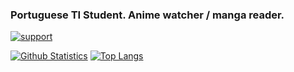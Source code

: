 ### Portuguese TI Student. Anime watcher / manga reader.

[![support][support-image]][support-invite]

[![Github Statistics](https://github-readme-stats.vercel.app/api?username=jaxxibae&theme=tokyonight&show_icons=true&bg_color=2f3136)](https://github.com/anuraghazra/github-readme-stats)
[![Top Langs](https://github-readme-stats.vercel.app/api/top-langs/?username=jaxxibae&layout=compact&theme=tokyonight&bg_color=2f3136)](https://github.com/anuraghazra/github-readme-stats)

[support-invite]: https://support.switchblade.xyz
[support-image]: https://invidget.switchblade.xyz/2FB8wDG?theme=dark
